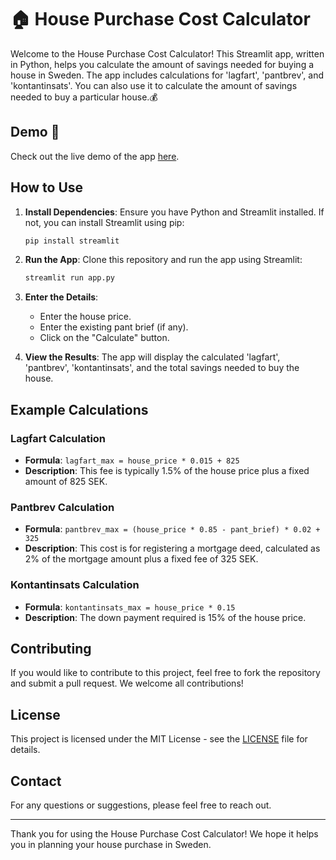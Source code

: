 #  🏠 House Purchase Cost Calculator

Welcome to the House Purchase Cost Calculator! This Streamlit app, written in Python, helps you calculate the amount of savings needed for buying a house in Sweden. The app includes calculations for 'lagfart', 'pantbrev', and 'kontantinsats'. You can also use it to calculate the amount of savings needed to buy a particular house.💰

## Demo 🚀

Check out the live demo of the app [here](https://housesavingscalculator.streamlit.app/). 


## How to Use

1. **Install Dependencies**: Ensure you have Python and Streamlit installed. If not, you can install Streamlit using pip:
    ```bash
    pip install streamlit
    ```

2. **Run the App**: Clone this repository and run the app using Streamlit:
    ```bash
    streamlit run app.py
    ```

3. **Enter the Details**: 
    - Enter the house price.
    - Enter the existing pant brief (if any).
    - Click on the "Calculate" button.

4. **View the Results**: The app will display the calculated 'lagfart', 'pantbrev', 'kontantinsats', and the total savings needed to buy the house.

## Example Calculations

### Lagfart Calculation
- **Formula**: `lagfart_max = house_price * 0.015 + 825`
- **Description**: This fee is typically 1.5% of the house price plus a fixed amount of 825 SEK.

### Pantbrev Calculation
- **Formula**: `pantbrev_max = (house_price * 0.85 - pant_brief) * 0.02 + 325`
- **Description**: This cost is for registering a mortgage deed, calculated as 2% of the mortgage amount plus a fixed fee of 325 SEK.

### Kontantinsats Calculation
- **Formula**: `kontantinsats_max = house_price * 0.15`
- **Description**: The down payment required is 15% of the house price.

## Contributing

If you would like to contribute to this project, feel free to fork the repository and submit a pull request. We welcome all contributions!

## License

This project is licensed under the MIT License - see the [LICENSE](LICENSE) file for details.

## Contact

For any questions or suggestions, please feel free to reach out.

---

Thank you for using the House Purchase Cost Calculator! We hope it helps you in planning your house purchase in Sweden.

